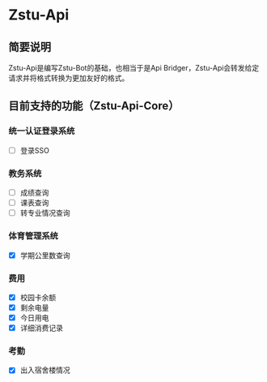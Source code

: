 # Zstu-Api

## 简要说明

Zstu-Api是编写Zstu-Bot的基础，也相当于是Api Bridger，Zstu-Api会转发给定请求并将格式转换为更加友好的格式。

## 目前支持的功能（Zstu-Api-Core）

### 统一认证登录系统

- [ ] 登录SSO

### 教务系统

- [ ] 成绩查询
- [ ] 课表查询
- [ ] 转专业情况查询

### 体育管理系统

- [x] 学期公里数查询

### 费用

- [x] 校园卡余额
- [x] 剩余电量
- [x] 今日用电
- [x] 详细消费记录

### 考勤

- [x] 出入宿舍楼情况